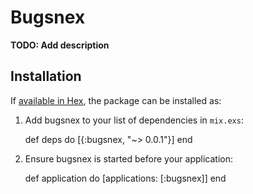 # Bugsnex

**TODO: Add description**

## Installation

If [available in Hex](https://hex.pm/docs/publish), the package can be installed as:

  1. Add bugsnex to your list of dependencies in `mix.exs`:

        def deps do
          [{:bugsnex, "~> 0.0.1"}]
        end

  2. Ensure bugsnex is started before your application:

        def application do
          [applications: [:bugsnex]]
        end

